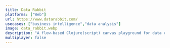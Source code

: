 ```yaml
---
title: Data Rabbit
platforms: ["Web"]
url: https://www.datarabbit.com/
usecases: ["business intelligence","data analysis"]
image: data_rabbit.webp
description: "A flow-based Clojure(script) canvas playground for data exploration, visualization, & learning."
multiplayer: false
---
```

